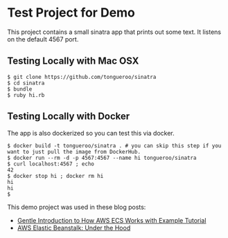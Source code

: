 # Test Project for Demo

This project contains a small sinatra app that prints out some text.  It listens on the default 4567 port.

## Testing Locally with Mac OSX

    $ git clone https://github.com/tongueroo/sinatra
    $ cd sinatra
    $ bundle
    $ ruby hi.rb

## Testing Locally with Docker

The app is also dockerized so you can test this via docker.

    $ docker build -t tongueroo/sinatra . # you can skip this step if you want to just pull the image from DockerHub.
    $ docker run --rm -d -p 4567:4567 --name hi tongueroo/sinatra
    $ curl localhost:4567 ; echo
    42
    $ docker stop hi ; docker rm hi
    hi
    hi
    $

This demo project was used in these blog posts:

* [Gentle Introduction to How AWS ECS Works with Example Tutorial](https://blog.boltops.com/2017/09/09/a-gentle-introduction-to-aws-ecs-with-example-tutorial)
* [AWS Elastic Beanstalk: Under the Hood](https://blog.boltops.com/2017/07/19/under-the-hood-of-aws-elastic-beanstalk-part-1)
